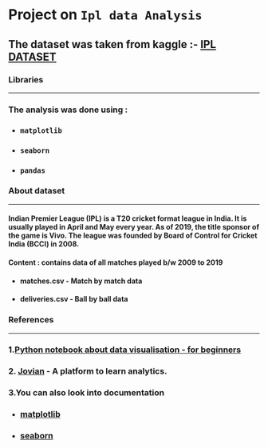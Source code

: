 # Project on `Ipl data Analysis`

## The dataset was taken from kaggle :- [IPL DATASET](https://www.kaggle.com/nowke9/ipldata)

### Libraries
------
### The analysis was done using :
* ### `matplotlib `
* ### ` seaborn `
* ### `pandas`


### About dataset
---------
#### Indian Premier League (IPL) is a T20 cricket format league in India. It is usually played in April and May every year. As of 2019, the title sponsor of the game is Vivo. The league was founded by Board of Control for Cricket India (BCCI) in 2008.

#### Content : contains data of all matches played b/w 2009 to 2019

* ####  matches.csv - Match by match data
* #### deliveries.csv - Ball by ball data

### References
-------------
###  1.[Python notebook about data visualisation - for beginners](https://github.com/nbala2k2/My-projects/blob/main/Theory/Data%20Visualization.ipynb)
###  2. [Jovian](https://www.kaggle.com/nowke9/ipldata) - A platform to learn analytics.
###  3.You can also look into documentation
 -   ###  [matplotlib](https://matplotlib.org/)
 -    ### [seaborn](https://seaborn.pydata.org/)
